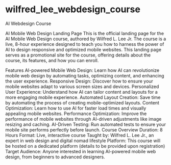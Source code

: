 # wilfred_lee_webdesign_course
AI Webdesign Course

AI Mobile Web Design Landing Page
This is the official landing page for the AI Mobile Web Design course, authored by Wilfred L. Lee Jr. The course is a live, 8-hour experience designed to teach you how to harness the power of AI to design responsive and optimized mobile websites. This landing page serves as a promotional site for the course, offering details about the course, its features, and how you can enroll.

Features
AI-powered Mobile Web Design: Learn how AI can revolutionize mobile web design by automating tasks, optimizing content, and enhancing the user experience.
Responsive Design: Discover how to ensure your mobile websites adapt to various screen sizes and devices.
Personalized User Experience: Understand how AI can tailor content and layouts for a more engaging mobile experience.
Automated Layout Creation: Save time by automating the process of creating mobile-optimized layouts.
Content Optimization: Learn how to use AI for faster load times and visually appealing mobile websites.
Performance Optimization: Improve the performance of mobile websites through AI-driven adjustments like image resizing and caching.
AI-Driven Testing: Run automated tests to ensure your mobile site performs perfectly before launch.
Course Overview
Duration: 8 Hours
Format: Live, interactive course
Taught by: Wilfred L. Lee Jr., an expert in web design and digital nomad lifestyle
Platform: This course will be hosted on a dedicated platform (details to be provided upon registration)
Target Audience: Anyone interested in learning AI-powered mobile web design, from beginners to advanced designers.





